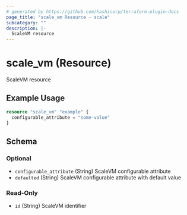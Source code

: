 ```yaml
---
# generated by https://github.com/hashicorp/terraform-plugin-docs
page_title: "scale_vm Resource - scale"
subcategory: ""
description: |-
  ScaleVM resource
---
```


# scale_vm (Resource)

ScaleVM resource

## Example Usage

```terraform
resource "scale_vm" "example" {
  configurable_attribute = "some-value"
}
```

<!-- schema generated by tfplugindocs -->
## Schema

### Optional

- `configurable_attribute` (String) ScaleVM configurable attribute
- `defaulted` (String) ScaleVM configurable attribute with default value

### Read-Only

- `id` (String) ScaleVM identifier
